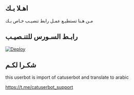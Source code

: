 ## اهـلا بـك
مـن هـنا تستطيـع عمـل رابط تنصيـب خـاص بـك

## رابـط السـورس للتنـصيـب

[![Deploy](https://www.herokucdn.com/deploy/button.svg)](https://heroku.com/deploy?template=https://github.com/alimlha/jmthon)

## شكـرا لكـم 


this userbot is import of catuserbot and translate to arabic

https://t.me/catuserbot_support
